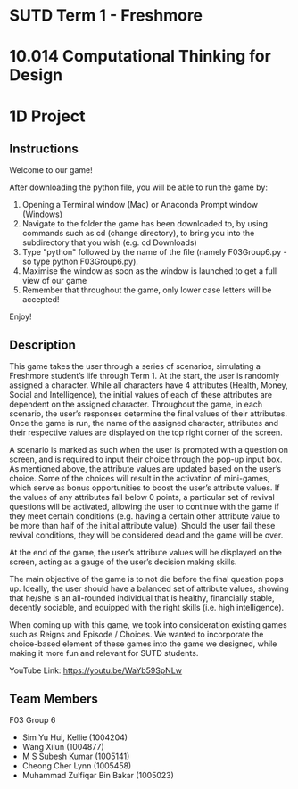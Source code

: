 # SUTD Term 1 - Freshmore
# 10.014 Computational Thinking for Design 
# 1D Project

## Instructions
Welcome to our game!

After downloading the python file, you will be able to run the game by: 
1. Opening a Terminal window (Mac) or Anaconda Prompt window (Windows)
2. Navigate to the folder the game has been downloaded to, by using commands such as cd (change directory), to bring you into the subdirectory that you wish (e.g. cd Downloads)
3. Type "python" followed by the name of the file (namely F03Group6.py - so type python F03Group6.py). 
4. Maximise the window as soon as the window is launched to get a full view of our game
5. Remember that throughout the game, only lower case letters will be accepted!

Enjoy!

## Description
This game takes the user through a series of scenarios, simulating a Freshmore student’s life through Term 1. At the start, the user is randomly assigned a character. While all characters have 4 attributes (Health, Money, Social and Intelligence), the initial values of each of these attributes are dependent on the assigned character. Throughout the game, in each scenario, the user’s responses determine the final values of their attributes. Once the game is run, the name of the assigned character, attributes and their respective values are displayed on the top right corner of the screen.

A scenario is marked as such when the user is prompted with a question on screen, and is required to input their choice through the pop-up input box. As mentioned above, the attribute values are updated based on the user’s choice. Some of the choices will result in the activation of mini-games, which serve as bonus opportunities to boost the user’s attribute values. If the values of any attributes fall below 0 points, a particular set of revival questions will be activated, allowing the user to continue with the game if they meet certain conditions (e.g. having a certain other attribute value to be more than half of the initial attribute value). Should the user fail these revival conditions, they will be considered dead and the game will be over.

At the end of the game, the user’s attribute values will be displayed on the screen, acting as a gauge of the user’s decision making skills.

The main objective of the game is to not die before the final question pops up. Ideally, the user should have a balanced set of attribute values, showing that he/she is an all-rounded individual that is healthy, financially stable, decently sociable, and equipped with the right skills (i.e. high intelligence).

When coming up with this game, we took into consideration existing games such as ​Reigns and ​Episode​ / ​Choices​. We wanted to incorporate the choice-based element of these games into the game we designed, while making it more fun and relevant for SUTD students.

YouTube Link: https://youtu.be/WaYb59SpNLw

## Team Members
F03 Group 6
* Sim Yu Hui, Kellie (1004204)
* Wang Xilun (1004877)
* M S Subesh Kumar (1005141)
* Cheong Cher Lynn (1005458)
* Muhammad Zulfiqar Bin Bakar (1005023)
